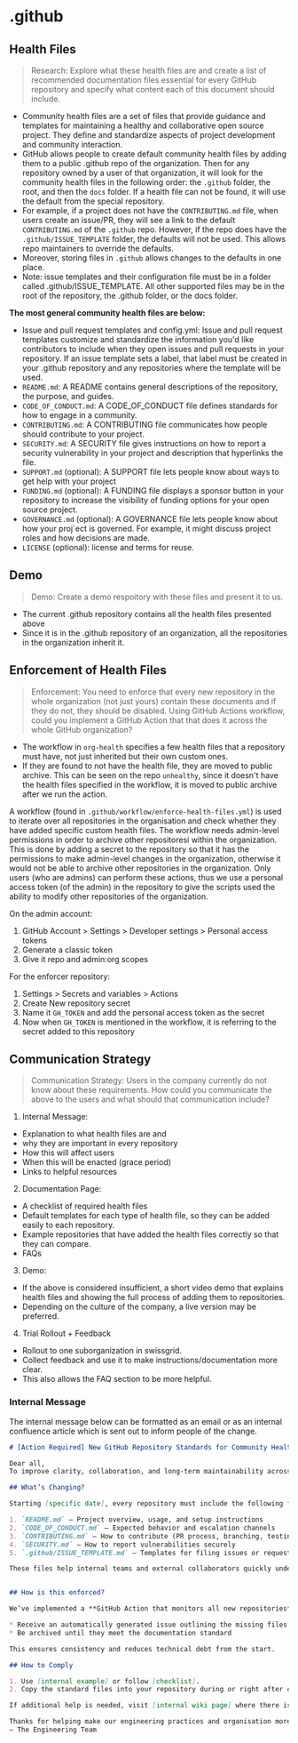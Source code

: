 # .github
## Health Files
> Research: Explore what these health files are and create a list of recommended documentation files essential for every GitHub repository and specify what content each of this document should include.

- Community health files are a set of files that provide guidance and templates for maintaining a healthy and collaborative open source project. They define and standardize aspects of project development and community interaction. 
- GitHub allows people to create default community health files by adding them to a public .github repo of the organization. Then for any repository owned by a user of that organization, it will look for the community health files in the following order: the `.github` folder, the root, and then the `docs` folder. If a health file can not be found, it will use the default from the special repository.
- For example, if a project does not have the `CONTRIBUTING.md` file, when users create an issue/PR, they will see a link to the default `CONTRIBUTING.md` of the `.github` repo. However, if the repo does have the `.github/ISSUE_TEMPLATE` folder, the defaults will not be used. This allows repo maintainers to override the defaults. 
- Moreover, storing files in `.github` allows changes to the defaults in one place. 
- Note: issue templates and their configuration file must be in a folder called .github/ISSUE_TEMPLATE. All other supported files may be in the root of the repository, the .github folder, or the docs folder.

**The most general community health files are below:**
- Issue and pull request templates and config.yml: Issue and pull request templates customize and standardize the information you'd like contributors to include when they open issues and pull requests in your repository. If an issue template sets a label, that label must be created in your .github repository and any repositories where the template will be used.
- `README.md`: A README contains general descriptions of the repository, the purpose, and guides.
- `CODE_OF_CONDUCT.md`: A CODE_OF_CONDUCT file defines standards for how to engage in a community.
- `CONTRIBUTING.md`: A CONTRIBUTING file communicates how people should contribute to your project.
- `SECURITY.md`: A SECURITY file gives instructions on how to report a security vulnerability in your project and description that hyperlinks the file. 
- `SUPPORT.md` (optional): A SUPPORT file lets people know about ways to get help with your project
- `FUNDING.md` (optional): A FUNDING file displays a sponsor button in your repository to increase the visibility of funding options for your open source project.
- `GOVERNANCE.md` (optional): A GOVERNANCE file lets people know about how your proj`ect is governed. For example, it might discuss project roles and how decisions are made.
- `LICENSE` (optional): license and terms for reuse. 

## Demo
> Demo: Create a demo respoitory with  these files and present it to us.

- The current .github repository contains all the health files presented above
- Since it is in the .github repository of an organization, all the repositories in the organization inherit it. 


## Enforcement of Health Files
> Enforcement: You need to enforce that every new repository in the whole organization (not just yours) contain these documents and if they do not, they should be disabled. Using GitHub Actions workflow, could you implement a GitHub Action that that does it across the whole GitHub organization?
- The workflow in `org-health` specifies a few health files that a repository must have, not just inherited but their own custom ones.
- If they are found to not have the health file, they are moved to public archive. This can be seen on the repo `unhealthy`, since it doesn't have the health files specified in the workflow, it is moved to public archive after we run the action.

A workflow (found in `.github/workflow/enforce-health-files.yml`) is used to iterate over all repositories in the organisation and check whether they have added specific custom health files. The workflow needs admin-level permissions in order to archive other repositoresi within the organization. This is done by adding a secret to the repository so that it has the permissions to make admin-level changes in the organization, otherwise it would not be able to archive other repositories in the organization. Only users (who are admins) can perform these actions, thus we use a personal access token (of the admin) in the repository to give the scripts used the ability to modify other repositories of the organization. 

On the admin account:
1. GitHub Account > Settings > Developer settings > Personal access tokens
2. Generate a classic token
3. Give it repo and admin:org scopes

For the enforcer repository:
1. Settings > Secrets and variables > Actions
2. Create New repository secret
3. Name it `GH_TOKEN` and add the personal access token as the secret
4. Now when `GH_TOKEN` is mentioned in the workflow, it is referring to the secret added to this repository

## Communication Strategy
> Communication Strategy: Users in the company currently do not know about these requirements. How could you communicate the above to the users and what should that communication include?

1. Internal Message:
  - Explanation to what health files are and 
  - why they are important in every repository
  - How this will affect users
  - When this will be enacted (grace period)
  - Links to helpful resources
2. Documentation Page:
  - A checklist of required health files
  - Default templates for each type of health file, so they can be added easily to each repository. 
  - Example repositories that have added the health files correctly so that they can compare. 
  - FAQs
3. Demo:
  - If the above is considered insufficient, a short video demo that explains health files and showing the full process of adding them to repositories. 
  - Depending on the culture of the company, a live version may be preferred. 
4. Trial Rollout + Feedback
  - Rollout to one suborganization in swissgrid.
  - Collect feedback and use it to make instructions/documentation more clear. 
  - This also allows the FAQ section to be more helpful. 

### Internal Message
The internal message below can be formatted as an email or as an internal confluence article which is sent out to inform people of the change. 
```md
# [Action Required] New GitHub Repository Standards for Community Health Files

Dear all,
To improve clarity, collaboration, and long-term maintainability across our GitHub repositories, we’re rolling out a new standard requiring essential community health documentation in current and future repositories across the organization.

## What’s Changing?

Starting [specific date], every repository must include the following files:

1. `README.md` – Project overview, usage, and setup instructions  
2. `CODE_OF_CONDUCT.md` – Expected behavior and escalation channels  
3. `CONTRIBUTING.md` – How to contribute (PR process, branching, testing, etc.)  
4. `SECURITY.md` – How to report vulnerabilities securely  
5. `.github/ISSUE_TEMPLATE.md` – Templates for filing issues or requests

These files help internal teams and external collaborators quickly understand how to engage with a repository/porject and align with best practices used across the organization.


## How is this enforced?

We’ve implemented a **GitHub Action that monitors all new repositories** in the organization. Repositories missing one or more required files will:

* Receive an automatically generated issue outlining the missing files  
* Be archived until they meet the documentation standard

This ensures consistency and reduces technical debt from the start.

## How to Comply

1. Use [internal example] or follow [checklist].
2. Copy the standard files into your repository during or right after creation.

If additional help is needed, visit [internal wiki page] where there is a checklist and explanation for the health files or reach out to [support email]. 

Thanks for helping make our engineering practices and organisation more sustainable!  
– The Engineering Team
```
